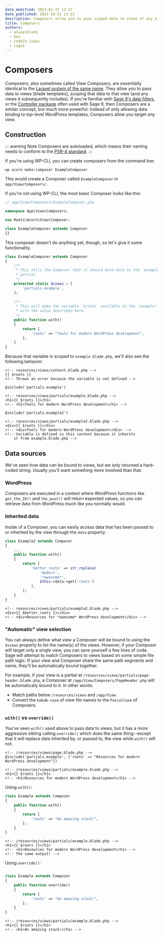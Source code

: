 ```yaml
---
date_modified: 2023-01-27 13:17
date_published: 2021-10-21 13:21
description: Composers allow you to pass scoped data to views of any kind--templates, partials, etc.
title: Composers
authors:
  - alwaysblank
  - ben
  - code23_isaac
  - Log1x
---
```


# Composers

Composers, also sometimes called View Composers, are essentially identical to the [Laravel system of the same name](https://laravel.com/docs/7.x/views#view-composers).
They allow you to pass data to views (blade templates), scoping that data to that view (and any views it subsequently includes).
If you're familiar with [Sage 9's data filters](https://roots.io/sage/docs/blade-templates/#passing-data-to-templates), or the [Controller package](https://github.com/soberwp/controller) often used with Sage 9, then Composers are a similar concept, but much more powerful: 
Instead of only allowing data binding to top-level WordPress templates, Composers allow you target _any_ view.

## Construction

::: warning Note
Composers are autoloaded, which means their naming needs to conform to the [PSR-4 standard](https://www.php-fig.org/psr/psr-4/).
:::

If you're using WP-CLI, you can create composers from the command line:

```shell script
wp acorn make:composer ExampleComposer
```

This would create a Composer called `ExampleComposer` in `app/View/Composers/`.

If you're not using WP-CLI, the most basic Composer looks like this:

```php
// app/View/Composers/ExampleComposer.php

namespace App\View\Composers;

use Roots\Acorn\View\Composer;

class ExampleComposer extends Composer
{}
```

This composer doesn't do anything yet, though, so let's give it some functionality.

```php
class ExampleComposer extends Composer
{
    /**
     * This tells the Composer that it should bind data to the 'example'
     * partial.
     */
    protected static $views = [
        'partials.example',
    ];
    
    /**
     * This will make the variable `$roots` available in the 'example' partial
     * with the value described here.
     */
    public function with()
    {
        return [
            'roots' => "Tools for modern WordPress development",
        ];
    }
}
```

Because that variable is scoped to `example.blade.php`, we'll also see the following behavior:

```blade
<!-- resources/views/content.blade.php -->
{{ $roots }}
<!-- Throws an error because the variable is not defined -->

@include('partials.example')
```

```blade
<!-- resources/views/partials/example.blade.php -->
<h1>{{ $roots }}</h1>
<!-- <h1>Tools for modern WordPress development</h1> -->

@include('partials.example2')
```

```blade
<!-- resources/views/partials/example2.blade.php -->
<div>{{ $roots }}</div>
<!-- <div>Tools for modern WordPress development</div> -->
<!-- Variable is defined in this context because it inherits 
    it from example.blade.php -->
```

## Data sources

We've seen how data can be bound to views, but we only returned a hard-coded string.
Usually you'll want something more involved than that.

### WordPress

Composers are executed in a context where WordPress functions like `get_the_ID()` and `the_post()` will return expected values, so you can retrieve data from WordPress much like you normally would. 

### Inherited data

Inside of a Composer, you can easily access data that has been passed to or inherited by the view through the `data` property:

```php
class Example2 extends Composer 
{
    ...
    public function with()
    {
        return [
            'better_roots' => str_replace(
                'modern', 
                '*awesome*', 
                $this->data->get('roots')
            ),
        ];
    }
}
```

```blade
<!-- resources/views/partials/example2.blade.php -->
<div>{{ $better_roots }}</div>
<!-- <div>Resources for *awesome* WordPress development</div> -->
```

### "Automatic" view selection

You can always define what view a Composer will be bound to using the `$views` property to list the name(s) of the views.
However, if your Composer will target only a single view, you can save yourself a few lines of code.
Sage will attempt to match Composers to views based on some simple file path logic:
If your view and Composer share the same path segments and name, they'll be automatically bound together.

For example, if your view is a partial at `/resources/views/partials/page-header.blade.php`, a Composer at `/app/View/Composers/PageHeader.php` will be automatically bound to it.
In other words:
- Match paths below `/resources/views` and `/app/View`.
- Convert the `kebab-case` of view file names to the `PascalCase` of Composers.

### `with()` vs `override()`

You've seen `with()` used above to pass data to views, but it has a more aggressive sibling calling `override()` which does the same thing--except that it will replace data inherited by, or passed to, the view while `with()` will not.

```blade
<!-- /resources/views/page.blade.php -->
@include('partials.example', ['roots' => "Resources for modern WordPress development"])

<!-- /resources/views/partials/example.blade.php -->
<h1>{{ $roots }}</h1>
<!-- <h1>Resources for modern WordPress development</h1> -->
```

Using `with()`:
```php
class Example extends Composer
{
    public function with()
    {
        return [
            'roots' => "An amazing stack!",
        ];
    }
}
```

```blade
<!-- /resources/views/partials/example.blade.php -->
<h1>{{ $roots }}</h1>
<!-- <h1>Resources for modern WordPress development</h1> -->
<!-- The same output! -->
```

Using `override()`:

```php

class Example extends Composer
{
    public function override()
    {
        return [
            'roots' => "An amazing stack!",
        ];
    }
}
```

```blade
<!-- /resources/views/partials/example.blade.php -->
<h1>{{ $roots }}</h1>
<!-- <h1>An amazing stack!</h1> -->
```
